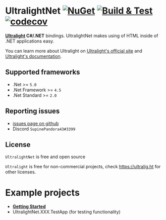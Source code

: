 # UltralightNet [![NuGet](https://img.shields.io/nuget/v/UltralightNet.svg)](https://www.nuget.org/packages/UltralightNet/) [![Build & Test](https://github.com/SupinePandora43/UltralightNet/actions/workflows/build.yml/badge.svg)](https://github.com/SupinePandora43/UltralightNet/actions/workflows/build.yml) [![codecov](https://codecov.io/gh/SupinePandora43/UltralightNet/branch/master/graph/badge.svg?token=QSP6YT7UM8)](https://codecov.io/gh/SupinePandora43/UltralightNet)

**[Ultralight](https://ultralig.ht) C#/.NET** bindings. UltralightNet makes using of HTML inside of .NET applications easy.

You can learn more about Ultralight on [Ultralight's official site](https://ultralig.ht) and [Ultralight's documentation](https://docs.ultralig.ht/docs).

## Supported frameworks

* .Net >= `5.0`
* .Net Framework >= `4.5`
* .Net Standard >= `2.0`

## Reporting issues

* [issues page on github](https://github.com/SupinePandora43/UltralightNet/issues)
* Discord `SupinePandora43#3399`

## License

`UltralightNet` is free and open source

`Ultralight` is free for non-commercial projects, check https://ultralig.ht for other licenses.

# Example projects

* [**Getting Started**](./UltralightNet.GettingStarted)
* UltralightNet.XXX.TestApp (for testing functionality)
